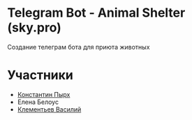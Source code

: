 # Telegram Bot - Animal Shelter (sky.pro)
Создание телеграм бота для приюта животных
# Участники
- [Константин Пырх](https://github.com/qqqbbb)
- Елена Белоус
- [Клементьев Василий](https://github.com/Atrilos)
